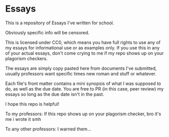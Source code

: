 # Essays

This is a repository of Essays I've written for school.

Obviously specific info will be censored.

This is licensed under CC0, which means you have full rights to use any of my essays for informational use or as examples only. If you use this in any of your actual essays, don't come crying to me if my repo shows up on your plagorism checkers.

The essays are simply copy pasted here from documents I've submitted, usually professors want specific times new roman and stuff or whatever.

Each file's front matter contains a mini synopsis of what I was supposed to do, as well as the due date. You are free to PR (in this case, peer review) my essays so long as the due date isn't in the past. 

I hope this repo is helpful!

To my professors: If this repo shows up on your plagorism checker, bro it's me i wrote it smh

To any other professors: I warned them...
